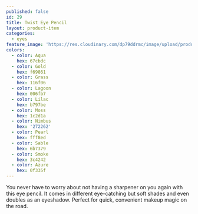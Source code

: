 ```yaml
---
published: false
id: 29
title: Twist Eye Pencil
layout: product-item
categories:
  - eyes
feature_image: 'https://res.cloudinary.com/dp79ddrmc/image/upload/products/twistEyePencil.jpg'
colors:
  - color: Aqua
    hex: 67cbdc
  - color: Gold
    hex: f69861
  - color: Grass
    hex: 116f06
  - color: Lagoon
    hex: 006fb7
  - color: Lilac
    hex: b797be
  - color: Moss
    hex: 1c2d1a
  - color: Nimbus
    hex: '272262'
  - color: Pearl
    hex: fff8ed
  - color: Sable
    hex: 6b7379
  - color: Smoke
    hex: 3c4242
  - color: Azure
    hex: 0f335f
---
```

You never have to worry about not having a sharpener on you again with this eye pencil. It comes in different eye-catching but soft shades and even doubles as an eyeshadow. Perfect for quick, convenient makeup magic on the road.
